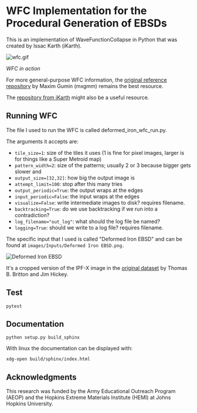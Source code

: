 # WFC Implementation for the Procedural Generation of EBSDs

This is an implementation of WaveFunctionCollapse in Python that was created by Issac Karth (iKarth).

![wfc.gif](https://github.com/cemel-jhu/WaveFunctionCollapse/blob/0a29fc8f75552a81762149aa9dfadb92c6dad67f/images/wfc.gif)

*WFC in action*


For more general-purpose WFC information, the [original reference repository](https://github.com/mxgmn/WaveFunctionCollapse) by Maxim Gumin (mxgmm) remains the best resource. 

The [repository from iKarth](https://github.com/ikarth/wfc_2019f) might also be a useful resource.

## Running WFC

The file I used to run the WFC is called deformed_iron_wfc_run.py.

The arguments it accepts are:

- `tile_size=1`: size of the tiles it uses (1 is fine for pixel images, larger is for things like a Super Metroid map)
- `pattern_width=2`: size of the patterns; usually 2 or 3 because bigger gets slower and
- `output_size=[32,32]`: how big the output image is
- `attempt_limit=100`: stop after this many tries
- `output_periodic=True`: the output wraps at the edges
- `input_periodic=False`: the input wraps at the edges
- `visualize=False`: write intermediate images to disk? requires filename.
- `backtracking=True`: do we use backtracking if we run into a contradiction?
- `log_filename="out_log"`: what should the log file be named?
- `logging=True`: should we write to a log file? requires filename.

The specific input that I used is called "Deformed Iron EBSD" and can be found at `images/Inputs/Deformed Iron EBSD.png.`

![Deformed Iron EBSD](https://github.com/cemel-jhu/WaveFunctionCollapse/blob/ae7c9ab829501e33ede2bb3c3feefc2441988d03/images/Inputs/Deformed%20Iron%20EBSD.png)

It's a cropped version of the IPF-X image in the [original dataset](https://doi.org/10.5281/zenodo.1214828) by Thomas B. Britton and Jim Hickey.

## Test

```
pytest
```

## Documentation

```
python setup.py build_sphinx
```

With linux the documentation can be displayed with:

```
xdg-open build/sphinx/index.html
```


## Acknowledgments


This research was funded by the Army Educational Outreach Program (AEOP) and the Hopkins Extreme Materials Institute (HEMI) at Johns Hopkins University.



